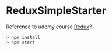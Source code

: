 # ReduxSimpleStarter

Reference to udemy course [Redux](https://www.udemy.com/react-redux/)?


```
> npm install
> npm start
```
